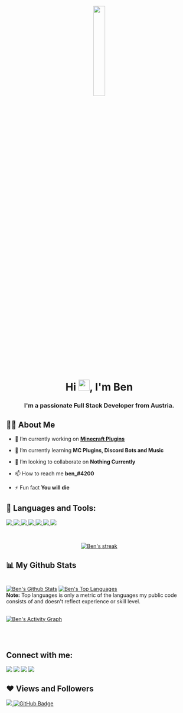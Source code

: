 <p align="center">
<a href="#"><img width="25%" height="auto" src="https://img.icons8.com/nolan/512/-fallout-vault-boy.png" height="175px"/></a>

<h1 align="center">Hi <img src="https://raw.githubusercontent.com/MartinHeinz/MartinHeinz/master/wave.gif" width="30px">, I'm Ben</h1>
<h3 align="center">I'm a passionate Full Stack Developer from Austria.</h3>


## 🙋‍♂️ About Me

- 🔭 I’m currently working on **[Minecraft Plugins](https://www.youtube.com/watch?v=dQw4w9WgXcQ)**

- 🌱 I’m currently learning **MC Plugins, Discord Bots and Music**

- 👯 I’m looking to collaborate on **Nothing Currently**

- 📫 How to reach me **ben_#4200**

- ⚡ Fun fact **You will die**

## 🚀 Languages and Tools:

<p align="left"> 
    <a href="https://www.java.com" target="_blank"> <img src="https://img.icons8.com/nolan/64/java-coffee-cup-logo.png"/> </a>
    <a href="github.com" target="_blank"> <img src="https://img.icons8.com/nolan/64/github.png"/> </a> 
    <a href="https://discord.com/" target="_blank"> <img src="https://img.icons8.com/nolan/64/discord-logo.png"/> </a> 
    <a href="https://dotnet.microsoft.com/en-us/apps/aspnet/web-apps" target="_blank"> <img src="https://img.icons8.com/nolan/64/cs.png"/> </a>
        <a href="https://www.python.org" target="_blank"> <img src="https://img.icons8.com/nolan/64/python.png"/> </a> 
            <a href="https://files.minecraftforge.net/net/minecraftforge/forge/" target="_blank"> <img src="https://img.icons8.com/nolan/73/curse-forge.png"/> </a> 
    <a href="https://www.spigotmc.org/" target="_blank"> <img src="https://img.icons8.com/nolan/64/plumbing.png"/> </a> 

</p>

<!-- [![React Badge](https://img.shields.io/badge/-React-61DBFB?style=for-the-badge&labelColor=black&logo=react&logoColor=61DBFB)](#)  [![Javascript Badge](https://img.shields.io/badge/-Javascript-F0DB4F?style=for-the-badge&labelColor=black&logo=javascript&logoColor=F0DB4F)](#) [![Typescript Badge](https://img.shields.io/badge/-Typescript-007acc?style=for-the-badge&labelColor=black&logo=typescript&logoColor=007acc)](#) [![Nodejs Badge](https://img.shields.io/badge/-Nodejs-3C873A?style=for-the-badge&labelColor=black&logo=node.js&logoColor=3C873A)](#) [![GraphQL Badge](https://img.shields.io/badge/-GraphQl-e535ab?style=for-the-badge&labelColor=black&logo=node.js&logoColor=e535ab)](#) -->
<br/>

<p align="center">
    <a href="https://github.com/ren-ben/github-readme-streak-stats">
        <img title="🔥 Get streak stats for your profile at git.io/streak-stats" alt="Ben's streak" src="https://github-readme-streak-stats.herokuapp.com/?user=ren-ben&theme=black-ice&hide_border=true&stroke=0000&background=060A0CD0"/>
    </a>
</p>

## 📊 My Github Stats

  <br/>
    <a href="https://github.com/SubhamRaoniar28/github-readme-stats"><img alt="Ben's Github Stats" src="https://github-readme-stats.vercel.app/api?username=ren-ben&show_icons=true&count_private=true&theme=react&hide_border=true&bg_color=0D1117" /></a>
  <a href="https://github.com/SubhamRaoniar28/github-readme-stats"><img alt="Ben's Top Languages" src="https://github-readme-stats.vercel.app/api/top-langs/?username=ren-ben&langs_count=8&count_private=true&layout=compact&theme=react&hide_border=true&bg_color=0D1117" /></a>
  <br/>
  <b>Note:</b> Top languages is only a metric of the languages my public code consists of and doesn't reflect experience or skill level.


<br/>
<br/>

<a href="https://github.com/ren-ben/github-readme-activity-graph"><img alt="Ben's Activity Graph" src="https://activity-graph.herokuapp.com/graph?username=ren-ben&bg_color=0D1117&color=5BCDEC&line=5BCDEC&point=FFFFFF&hide_border=true" /></a>

<br/>
<br/>

## Connect with me:
<p align="left">

<a href = "https://discord.com/users/410846349295353898"><img src="https://img.icons8.com/nolan/64/discord-logo.png"/></a>
<a href = "https://twitter.com/42n17"><img src="https://img.icons8.com/nolan/64/twitter.png"/></a>
<a href = "https://www.instagram.com/send_audi/"><img src="https://img.icons8.com/nolan/64/instagram-new.png"/></a>
<a href = "https://www.youtube.com/channel/UC0MfTtRHQCzdnjNDGEjQoDA"><img src="https://img.icons8.com/nolan/64/youtube-squared.png"/></a>

</p>

## ❤ Views and Followers
<a href="https://github.com/Meghna-DAS/github-profile-views-counter">
    <img src="https://komarev.com/ghpvc/?username=ren-ben">
</a>
<a href="https://github.com/ren-ben?tab=followers"><img src="https://img.shields.io/github/followers/ren-ben?label=Followers&style=social" alt="GitHub Badge"></a>